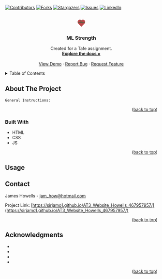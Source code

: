 <a name="readme-top"></a>

[![Contributors][contributors-shield]][contributors-url]
[![Forks][forks-shield]][forks-url]
[![Stargazers][stars-shield]][stars-url]
[![Issues][issues-shield]][issues-url]
[![LinkedIn][linkedin-shield]][linkedin-url]

<!-- PROJECT LOGO -->
<br />
<div align="center">
  <a href="https://github.com/sirjamo1/AT3_Website_Howells_467957957">
    <img src="images/mlstrengthfavicon.png" alt="Logo" width="25" height="25">
  </a>

<h3 align="center">ML Strength</h3>

  <p align="center">
    Created for a Tafe assignment. 




<br />
<a href="https://github.com/sirjamo1/AT3_Website_Howells_467957957"><strong>Explore the docs »</strong></a>
<br />
<br />
<a href="https://sirjamo1.github.io/AT3_Website_Howells_467957957/">View Demo</a>
·
<a href="https://github.com/sirjamo1/AT3_Website_Howells_467957957/issues">Report Bug</a>
·
<a href="https://github.com/sirjamo1/AT3_Website_Howells_467957957/issues">Request Feature</a>

  </p>
</div>

<!-- TABLE OF CONTENTS -->
<details>
  <summary>Table of Contents</summary>
  <ol>
    <li>
      <a href="#about-the-project">About The Project</a>
      <ul>
        <li><a href="#built-with">Built With</a></li>
      </ul>
    </li>
    <li><a href="#contact">Contact</a></li>
    <li><a href="#acknowledgments">Acknowledgments</a></li>
  </ol>
</details>

<!-- ABOUT THE PROJECT -->

## About The Project

    General Instructions:



<p align="right">(<a href="#readme-top">back to top</a>)</p>

### Built With

-   HTML
-   CSS
-   JS


<p align="right">(<a href="#readme-top">back to top</a>)</p>

## Usage



## Contact

James Howells - jam_how@hotmail.com

Project Link: [https://sirjamo1.github.io/AT3_Website_Howells_467957957/](https://sirjamo1.github.io/AT3_Website_Howells_467957957/)

<p align="right">(<a href="#readme-top">back to top</a>)</p>

<!-- ACKNOWLEDGMENTS -->

## Acknowledgments

-   
-   
-   
-   

<p align="right">(<a href="#readme-top">back to top</a>)</p>

<!-- MARKDOWN LINKS & IMAGES -->
<!-- https://www.markdownguide.org/basic-syntax/#reference-style-links -->

[contributors-shield]: https://img.shields.io/github/contributors/sirjamo1/AT3_Website_Howells_467957957.svg?style=for-the-badge
[contributors-url]: https://github.com/sirjamo1/AT3_Website_Howells_467957957/graphs/contributors
[forks-shield]: https://img.shields.io/github/forks/sirjamo1/AT3_Website_Howells_467957957.svg?style=for-the-badge
[forks-url]: https://github.com/sirjamo1/AT3_Website_Howells_467957957/network/members
[stars-shield]: https://img.shields.io/github/stars/sirjamo1/AT3_Website_Howells_467957957.svg?style=for-the-badge
[stars-url]: https://github.com/sirjamo1/AT3_Website_Howells_467957957/stargazers
[issues-shield]: https://img.shields.io/github/issues/sirjamo1/AT3_Website_Howells_467957957.svg?style=for-the-badge
[issues-url]: https://github.com/sirjamo1/AT3_Website_Howells_467957957/issues
[license-shield]: https://img.shields.io/github/license/sirjamo1/AT3_Website_Howells_467957957.svg?style=for-the-badge
[license-url]: https://github.com/sirjamo1/AT3_Website_Howells_467957957/blob/master/LICENSE.txt
[linkedin-shield]: https://img.shields.io/badge/-LinkedIn-black.svg?style=for-the-badge&logo=linkedin&colorB=555
[linkedin-url]: https://linkedin.com/in/linkedin_username
[product-screenshot]: images/screenshot.png
[next.js]: https://img.shields.io/badge/next.js-000000?style=for-the-badge&logo=nextdotjs&logoColor=white
[next-url]: https://nextjs.org/
[react.js]: https://img.shields.io/badge/React-20232A?style=for-the-badge&logo=react&logoColor=61DAFB
[react-url]: https://reactjs.org/
[vue.js]: https://img.shields.io/badge/Vue.js-35495E?style=for-the-badge&logo=vuedotjs&logoColor=4FC08D
[vue-url]: https://vuejs.org/
[angular.io]: https://img.shields.io/badge/Angular-DD0031?style=for-the-badge&logo=angular&logoColor=white
[angular-url]: https://angular.io/
[svelte.dev]: https://img.shields.io/badge/Svelte-4A4A55?style=for-the-badge&logo=svelte&logoColor=FF3E00
[svelte-url]: https://svelte.dev/
[laravel.com]: https://img.shields.io/badge/Laravel-FF2D20?style=for-the-badge&logo=laravel&logoColor=white
[laravel-url]: https://laravel.com
[bootstrap.com]: https://img.shields.io/badge/Bootstrap-563D7C?style=for-the-badge&logo=bootstrap&logoColor=white
[bootstrap-url]: https://getbootstrap.com
[jquery.com]: https://img.shields.io/badge/jQuery-0769AD?style=for-the-badge&logo=jquery&logoColor=white
[jquery-url]: https://jquery.com
